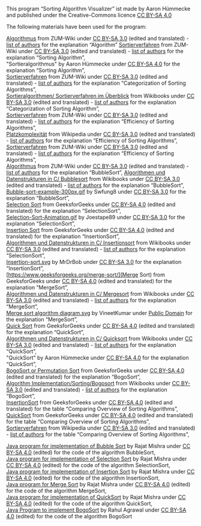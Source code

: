 This program “Sorting Algorithm Visualizer” ist made by Aaron Hümmecke and published under the Creative-Commons licence
                    [CC BY-SA 4.0](https://creativecommons.org/licenses/by-sa/4.0/)

The following materials have been used for the program:

[Algorithmus](https://wiki.zum.de/wiki/Algorithmus) from ZUM-Wiki under [CC BY-SA 3.0](https://creativecommons.org/licenses/by-sa/3.0/) (edited and translated) - [list of authors](https://wiki.zum.de/index.php?title=Algorithmus&action=history) for the explanation “Algorithm”
[Sortierverfahren](https://wiki.zum.de/wiki/PH_Heidelberg/Didaktik_der_ITG/Sortierverfahren) from ZUM-Wiki under [CC BY-SA 3.0](https://creativecommons.org/licenses/by-sa/3.0/) (edited and translated) - [list of authors](https://wiki.zum.de/index.php?title=PH_Heidelberg/Didaktik_der_ITG/Sortierverfahren&action=history) for the explanation “Sorting Algorithm”,  
"Sortieralgorithmus" by Aaron Hümmecke under [CC BY-SA 4.0](https://creativecommons.org/licenses/by-sa/4.0/) for the explanation “Sorting Algorithm”,  
[Sortierverfahren](https://wiki.zum.de/wiki/PH_Heidelberg/Didaktik_der_ITG/Sortierverfahren) from ZUM-Wiki under [CC BY-SA 3.0](https://creativecommons.org/licenses/by-sa/3.0/) (edited and translated) - [list of authors](https://wiki.zum.de/index.php?title=PH_Heidelberg/Didaktik_der_ITG/Sortierverfahren&action=history) for the explanation “Categorization of Sorting Algorithms”,  
[Sortieralgorithmen/ Sortierverfahren im Überblick](https://de.wikibooks.org/wiki/Sortieralgorithmen/_Sortierverfahren_im_%C3%9Cberblick) from Wikibooks under [CC BY-SA 3.0](https://creativecommons.org/licenses/by-sa/3.0/) (edited and translated) - [list of authors](https://de.wikibooks.org/w/index.php?title=Sortieralgorithmen/_Sortierverfahren_im_%C3%9Cberblick&action=history) for the explanation “Categorization of Sorting Algorithm”,  
[Sortierverfahren](https://wiki.zum.de/wiki/PH_Heidelberg/Didaktik_der_ITG/Sortierverfahren) from ZUM-Wiki under  [CC BY-SA 3.0](https://creativecommons.org/licenses/by-sa/3.0/) (edited and translated) - [list of authors](https://wiki.zum.de/index.php?title=PH_Heidelberg/Didaktik_der_ITG/Sortierverfahren&action=history) for the explanation “Efficiency of Sorting Algorithms”,  
[Platzkomplexität](https://de.wikipedia.org/wiki/Platzkomplexit%C3%A4t) from Wikipedia under [CC BY-SA 3.0](https://creativecommons.org/licenses/by-sa/3.0/) (edited and translated) - <a href = 'https://de.wikipedia.org/w/index.php?title=Platzkomplexit%C3%A4t&action=history'>  list of authors</a> for the explanation “Efficiency of Sorting Algorithms”,  
[Sortierverfahren](https://wiki.zum.de/wiki/PH_Heidelberg/Didaktik_der_ITG/Sortierverfahren) from ZUM-Wiki under [CC BY-SA 3.0](https://creativecommons.org/licenses/by-sa/3.0/) (edited and translated) - <a href = 'https://wiki.zum.de/index.php?title=PH_Heidelberg/Didaktik_der_ITG/Sortierverfahren&action=history'>  list of authors</a> for the explanation “Efficiency of Sorting Algorithms”,  
[Algorithmus](https://wiki.zum.de/wiki/Algorithmus) from ZUM-Wiki under [CC BY-SA 3.0](https://creativecommons.org/licenses/by-sa/3.0/) (edited and translated) - <a href = 'https://wiki.zum.de/index.php?title=Algorithmus&action=history'>  list of authors</a> for the explanation “BubbleSort”,
[Algorithmen und Datenstrukturen in C/ Bubblesort](https://de.wikibooks.org/wiki/Algorithmen_und_Datenstrukturen_in_C/_Bubblesort#Stabilit%C3%A4t) from Wikibooks under [CC BY-SA 3.0](https://creativecommons.org/licenses/by-sa/3.0/) (edited and translated) - <a href = 'https://de.wikibooks.org/w/index.php?title=Algorithmen_und_Datenstrukturen_in_C/_Bubblesort&action=history'>  list of authors</a> for the explanation “BubbleSort”,  
[Bubble-sort-example-300px.gif](https://commons.wikimedia.org/wiki/File:Bubble-sort-example-300px.gif) by Swfung8 under [CC BY-SA 3.0](https://creativecommons.org/licenses/by-sa/3.0/) for the explanation “BubbleSort”,  
[Selection Sort](https://www.geeksforgeeks.org/selection-sort/) from GeeksforGeeks under [CC BY-SA 4.0](https://creativecommons.org/licenses/by-sa/4.0/) (edited and translated) for the explanation “SelectionSort”,  
[Selection-Sort-Animation.gif](https://commons.wikimedia.org/wiki/File:Selection-Sort-Animation.gif) by Joestape89 under [CC BY-SA 3.0](https://creativecommons.org/licenses/by-sa/3.0/) for the explanation “SelectionSort”,  
[Insertion Sort](https://www.geeksforgeeks.org/insertion-sort/) from GeeksforGeeks under [CC BY-SA 4.0](https://creativecommons.org/licenses/by-sa/4.0/) (edited and translated) for the explanation “InsertionSort”,  
[Algorithmen und Datenstrukturen in C/ Insertionsort](https://de.wikibooks.org/wiki/Algorithmen_und_Datenstrukturen_in_C/_Insertionsort) from Wikibooks under [CC BY-SA 3.0](https://creativecommons.org/licenses/by-sa/3.0/) (edited and translated) - <a href = 'https://de.wikibooks.org/w/index.php?title=Algorithmen_und_Datenstrukturen_in_C/_Insertionsort&action=history'>  list of authors</a> for the explanation “SelectionSort”,  
[Insertion-sort.svg](https://commons.wikimedia.org/wiki/File:Insertion-sort.svg) by MrDrBob under [CC BY-SA 3.0](https://creativecommons.org/licenses/by-sa/3.0) for the explanation “InsertionSort”,  
[https://www.geeksforgeeks.org/merge-sort/](Merge Sort) from GeeksforGeeks under [CC BY-SA 4.0](https://creativecommons.org/licenses/by-sa/4.0/) (edited and translated) for the explanation “MergeSort”,  
[Algorithmen und Datenstrukturen in C/ Mergesort](https://de.wikibooks.org/wiki/Algorithmen_und_Datenstrukturen_in_C/_Mergesort) from Wikibooks under [CC BY-SA 3.0](https://creativecommons.org/licenses/by-sa/3.0) (edited and translated) - <a href = 'https://de.wikibooks.org/w/index.php?title=Algorithmen_und_Datenstrukturen_in_C/_Mergesort&action=history'>  list of authors</a> for the explanation “MergeSort”,  
[Merge sort algorithm diagram.svg](https://commons.wikimedia.org/wiki/File:Merge_sort_algorithm_diagram.svg) by VineetKumar under [Public Domain](https://creativecommons.org/publicdomain/zero/1.0/deed.de) for the explanation “MergeSort”,  
[Quick Sort](https://www.geeksforgeeks.org/quick-sort/) from GeeksforGeeks under [CC BY-SA 4.0](https://creativecommons.org/licenses/by-sa/4.0/) (edited and translated) for the explanation “QuickSort”,  
[Algorithmen und Datenstrukturen in C/ Quicksort](https://de.wikibooks.org/wiki/Algorithmen_und_Datenstrukturen_in_C/_Quicksort) from Wikibooks under [CC BY-SA 3.0](https://creativecommons.org/licenses/by-sa/3.0/) (edited and translated) - <a href = 'https://de.wikibooks.org/w/index.php?title=Algorithmen_und_Datenstrukturen_in_C/_Quicksort&action=history'>  list of authors</a> for the explanation “QuickSort”,  
"QuickSort" by Aaron Hümmecke under <a href = 'https://creativecommons.org/licenses/by-sa/4.0/'> CC BY-SA 4.0</a> for the explanation “QuickSort”,  
[BogoSort or Permutation Sort](https://www.geeksforgeeks.org/bogosort-permutation-sort/) from GeeksforGeeks under [CC BY-SA 4.0](https://creativecommons.org/licenses/by-sa/4.0/) (edited and translated) for the explanation “BogoSort”,  
[Algorithm Implementation/Sorting/Bogosort](https://en.wikibooks.org/wiki/Algorithm_Implementation/Sorting/Bogosort) from Wikibooks under [CC BY-SA 3.0](https://creativecommons.org/licenses/by-sa/3.0/) (edited and translated) - <a href = 'https://en.wikibooks.org/w/index.php?title=Algorithm_Implementation/Sorting/Bogosort&action=history'>  list of authors</a> for the explanation “BogoSort”,  
[InsertionSort](https://www.geeksforgeeks.org/insertion-sort/) from GeeksforGeeks under [CC BY-SA 4.0](https://creativecommons.org/licenses/by-sa/4.0/) (edited and translated) for the table “Comparing Overview of Sorting Algorithms”,  
[QuickSort](https://www.geeksforgeeks.org/quick-sort/) from GeeksforGeeks under [CC BY-SA 4.0](https://creativecommons.org/licenses/by-sa/4.0/) (edited and translated) for the table  “Comparing Overview of Sorting Algorithms”,  
[Sortierverfahren](https://de.wikipedia.org/wiki/Sortierverfahren) from Wikipedia under [CC BY-SA 3.0](https://creativecommons.org/licenses/by-sa/3.0/) (edited and translated) - <a href = 'https://de.wikipedia.org/w/index.php?title=Sortierverfahren&action=history'>  list of authors</a> for the table  “Comparing Overview of Sorting Algorithms”,  

[Java program for implementation of Bubble Sort](https://www.geeksforgeeks.org/bubble-sort/) by Rajat Mishra under [CC BY-SA 4.0](https://creativecommons.org/licenses/by-sa/4.0/) (edited) for the code of the algorithm BubbleSort,  
[Java program for implementation of Selection Sort](https://www.geeksforgeeks.org/selection-sort/) by Rajat Mishra under [CC BY-SA 4.0](https://creativecommons.org/licenses/by-sa/4.0/) (edited) for the code of the algorithm SelectionSort,  
[Java program for implementation of Insertion Sort](https://www.geeksforgeeks.org/insertion-sort/) by Rajat Mishra under [CC BY-SA 4.0](https://creativecommons.org/licenses/by-sa/4.0/) (edited) for the code of the algorithm InsertionSort,  
[Java program for Merge Sort](https://www.geeksforgeeks.org/merge-sort/) by Rajat Mishra under [CC BY-SA 4.0](https://creativecommons.org/licenses/by-sa/4.0/) (edited) for the code of the algorithm MergeSort,  
[Java program for implementation of QuickSort](https://www.geeksforgeeks.org/quick-sort/) by Rajat Mishra under [CC BY-SA 4.0](https://creativecommons.org/licenses/by-sa/4.0/) (edited) for the code of the algorithm QuickSort,  
[Java Program to implement BogoSort](https://www.geeksforgeeks.org/bogosort-permutation-sort/) by Rahul Agrawal under [CC BY-SA 4.0](https://creativecommons.org/licenses/by-sa/4.0/) (edited) for the code of the algorithm BogoSort  
